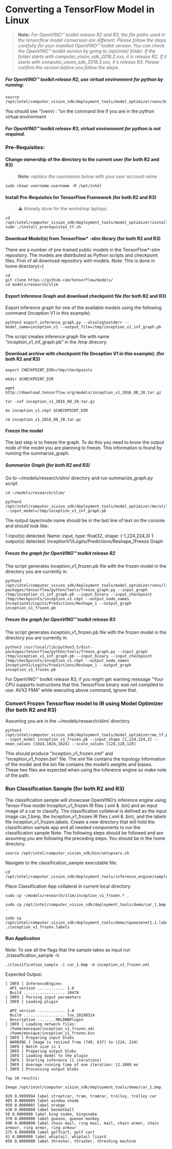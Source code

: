 # Converting a TensorFlow Model in Linux

> **Note:** *For OpenVINO™ toolkit release R2 and R3, the file paths used in the tensorflow model conversion are different. Please follow the steps carefully for your installed OpenVINO™ toolkit version. You can check the OpenVINO™ toolkit version by going to /opt/intel/ folder. If the folder starts with computer_vision_sdk_2018.2.xxx, it is release R2. If it starts with computer_vision_sdk_2018.3.xxx, it's release R3. Please confirm the version before you follow the steps.*

##### For OpenVINO™ toolkit release R2, use virtual environment for python by running:

    source /opt/intel/computer_vision_sdk/deployment_tools/model_optimizer/venv/bin/activate
    
You should see “(venv) <user>: “on the command line if you are in the python virtual environment
	
##### For OpenVINO™ toolkit release R3, virtual environment for python is not required. 
  
### Pre-Requisites: 
#### Change ownership of the directory to the current user (for both R2 and R3)

> **Note:** *replace the usernames below with your user account name*
		
	sudo chown username.username -R /opt/intel
    
#### Install Pre-Requisites for TensorFlow Framework (for both R2 and R3)

> :warning: Already done for the workshop laptops.

    cd /opt/intel/computer_vision_sdk/deployment_tools/model_optimizer/install_prerequisites/
    sudo ./install_prerequistes_tf.sh
   
#### Download Model(s) from TensorFlow* -slim library (for both R2 and R3)
There are a number of pre-trained public models in the TensorFlow*-slim repository. The models are distributed as Python scripts and checkpoint files.
First of all download repository with models.
Note: This is done in home directory(~)

    cd
    git clone https://github.com/tensorflow/models/
    cd models/research/slim

#### Export Inference Graph and download checkpoint file (for both R2 and R3)
Export inference graph for one of the available models using the following command (Inception V1 in this example): 

    python3 export_inference_graph.py --alsologtostderr --model_name=inception_v1 --output_file=/tmp/inception_v1_inf_graph.pb
    
The script creates inference graph file with name “inception_v1_inf_graph.pb” in the /tmp direcory.

#### Download archive with checkpoint file (Inception V1 in this example): (for both R2 and R3)

    export CHECKPOINT_DIR=/tmp/checkpoints
    
    mkdir $CHECKPOINT_DIR
    
    wget http://download.tensorflow.org/models/inception_v1_2016_08_28.tar.gz
    
    tar -xvf inception_v1_2016_08_28.tar.gz
    
    mv inception_v1.ckpt $CHECKPOINT_DIR
    
    rm inception_v1_2016_08_28.tar.gz

#### Freeze the model
The last step is to freeze the graph. To do this you need to know the output node of the model you are planning to freeze. This information is found by running the summarize_graph.

##### Summarize Graph (for both R2 and R3)
Go to ~/models/research/slim/ directory and run summarize_graph.py script.

    cd ~/models/research/slim/
    
    python3 /opt/intel/computer_vision_sdk/deployment_tools/model_optimizer/mo/utils/summarize_graph.py --input_model=/tmp/inception_v1_inf_graph.pb

The output layer/node name should be in the last line of text on the console and should look like:

1 input(s) detected:
Name: input, type: float32, shape: (-1,224,224,3)
1 output(s) detected:
InceptionV1/Logits/Predictions/Reshape_1Freeze Graph

##### Freeze the graph for OpenVINO™ toolkit release R2
The script generates inception_v1_frozen.pb file with the frozen model in the directory you are currently in.

	python3 /opt/intel/computer_vision_sdk/deployment_tools/model_optimizer/venv/lib/python3.5/site-packages/tensorflow/python/tools/freeze_graph.py --input_graph /tmp/inception_v1_inf_graph.pb --input_binary --input_checkpoint /tmp/checkpoints/inception_v1.ckpt --output_node_names InceptionV1/Logits/Predictions/Reshape_1 --output_graph inception_v1_frozen.pb
 
##### Freeze the graph for OpenVINO™ toolkit release R3
The script generates inception_v1_frozen.pb file with the frozen model in the directory you are currently in.
 
 	python3 /usr/local/lib/python3.5/dist-packages/tensorflow/python/tools/freeze_graph.py --input_graph /tmp/inception_v1_inf_graph.pb --input_binary --input_checkpoint /tmp/checkpoints/inception_v1.ckpt --output_node_names InceptionV1/Logits/Predictions/Reshape_1 --output_graph inception_v1_frozen.pb
    
For OpenVINO™ toolkit release R3, if you might get warning message "Your CPU supports instructions that this TensorFlow binary was not compiled to use: AVX2 FMA" while executing above command, ignore that. 

### Convert Frozen Tensorflow model to IR using Model Optimizer (for both R2 and R3)
Assuming you are in the ~/models/research/slim/ directory 

    python3 /opt/intel/computer_vision_sdk/deployment_tools/model_optimizer/mo_tf.py --input_model inception_v1_frozen.pb --input_shape [1,224,224,3] --mean_values [1024,1024,1024] --scale_values [128,128,128]

This should produce “inception_v1_frozen.xml” and “inception_v1_frozen.bin” file. The xml file contains the topology information of the model and the bin file contains the model’s weights and biases. These two files are expected when using the inference engine so make note of the path.


### Run Classification Sample (for both R2 and R3)

The classification sample will showcase OpenVINO’s inference engine using Tensor Flow model Inception_v1_frozen IR files (.xml & .bin) and an input image of a car to classify.
The classification collateral is defined as the input image car_1.bmp, the Inception_v1_frozen IR files (.xml & .bin), and the labels file inception_v1_frozen.labels.
Create a new directory that will hold the classification sample app and all needed components to run the classification sample
Note: The following steps should be followed and are assuming you are following the preceding steps. You should be in the home directory.

    source /opt/intel/computer_vision_sdk/bin/setupvars.sh
 
Navigate to the classification_sample executable file:

    cd /opt/intel/computer_vision_sdk/deployment_tools/inference_engine/samples/build/intel64/Release

Place Classification App collateral in current local directory:

    sudo cp ~/models/research/slim/inception_v1_frozen.* .
    
    sudo cp /opt/intel/computer_vision_sdk/deployment_tools/demo/car_1.bmp  .
    
    sudo cp /opt/intel/computer_vision_sdk/deployment_tools/demo/squeezenet1.1.labels ./inception_v1_frozen.labels

#### Run Application
Note: To see all the flags that the sample takes as input run  ./classification_sample -h

    ./classification_sample -i car_1.bmp -m inception_v1_frozen.xml

Expected Output:


    [ INFO ] InferenceEngine: 
      API version ............ 1.0
      Build .................. 10478
    [ INFO ] Parsing input parameters
    [ INFO ] Loading plugin

      API version ............ 1.0
      Build .................. lnx_20180314
      Description ....... MKLDNNPlugin
    [ INFO ] Loading network files:
      /home/monique/inception_v1_frozen.xml
      /home/monique/inception_v1_frozen.bin
    [ INFO ] Preparing input blobs
    [ WARNING ] Image is resized from (749, 637) to (224, 224)
    [ INFO ] Batch size is 1
    [ INFO ] Preparing output blobs
    [ INFO ] Loading model to the plugin
    [ INFO ] Starting inference (1 iterations)
    [ INFO ] Average running time of one iteration: 12.1089 ms
    [ INFO ] Processing output blobs

    Top 10 results:

    Image /opt/intel/computer_vision_sdk/deployment_tools/demo/car_1.bmp

    829 0.9999994 label streetcar, tram, tramcar, trolley, trolley car
    905 0.0000005 label window shade
    950 0.0000001 label orange
    430 0.0000000 label basketball
    56 0.0000000 label king snake, kingsnake
    370 0.0000000 label guenon, guenon monkey
    490 0.0000000 label chain mail, ring mail, mail, chain armor, chain armour, ring armor, ring armour
    575 0.0000000 label golfcart, golf cart
    41 0.0000000 label whiptail, whiptail lizard
    856 0.0000000 label thresher, thrasher, threshing machine



